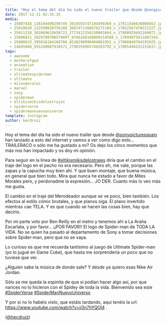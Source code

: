 ```yaml
---
title: "Hoy el tema del día ha sido el nuevo trailer que desde @sonypicturesspain han lanzado a esto del internet y vamos a ver como digo esto"
date: 2017-12-11 02:35:15
media: 
  - 25007438_138104490299749_3919593747104399360_n_17911546636000562.jpg
  - 25018620_132599820756188_3087471166676271104_n_17852567470221327.jpg
  - 25011318_301869633658721_2773412356150001664_n_17888929492184072.jpg
  - 25006821_2029789700579097_8766268168009154560_n_17894975611087244.jpg
  - 25008623_395916184169760_8538290990404861952_n_17886840784191925.jpg
  - 24845840_591240087934571_2798359965746593792_n_17885448232153637.jpg
tags: 
  - awesome
  - motherofgod
  - animation
  - trailer
  - ultimatespiderman
  - ultimate
  - milesmorales
  - marvel
  - sony
  - spiderman
  - eltikismikisdelostrajes
  - spiderverse
  - spidermannuevouniverso
template: instagram
author: hecdruiz
---
```


Hoy el tema del día ha sido el nuevo trailer que desde [@sonypicturesspain](https://instagram.com/sonypicturesspain) han lanzado a esto del internet y vamos a ver como digo esto... TRAILERACO o sólo me ha gustado a mi? Os dejo los cinco momentos que más nos han impactado y os doy mi opinión.


Para seguir en la línea de [#eltikismikisdelostrajes](/tags/eltikismikisdelostrajes) diría que el cambio en el traje del logo en el pecho no era necesario. Pero eh, me vale, porque las zapas y la capucha muy bien ahí. Y que buen montaje, que buena música, en general que bien todo. Mira que nunca he estado a favor de Miles Morales pero, y perdonadme la expresión... JO DER. Cuanto más lo veo más me gusta.


El cambio en el traje del Merodeador aunque se ve poco, bien también. Los efectos al estilo cómic brutales, y que planos oiga. El plano invertido mientras cae TELA. Y es que cuando se hacen las cosas bien, hay que decirlo.


Por mi parte voto por Ben Reilly en el metro y tenemos ahí a La Araña Escarlata, y por favor... ¡¡POR FAVOR!! El logo de Spider-man de TODA LA VIDA. No se quien ha pasado al departamento de Sony a tomar decisiones sobre Spider-man, pero que no se vaya.


Lo curioso es que me recuerda tantísimo al juego de Ultimate Spider-man (yo lo jugué en Game Cube), que hasta me sorprendería un poco que no tuviese que ver.


¿Alguien sabe la música de donde sale? Y desde ya quiero esas Nike Air Jordan.


Sólo se me queda la espinita de que si podían hacer algo así, por que narices no lo hicieron con el Spidey de toda la vida. Bienvenido sea este [#SpiderVerse](/tags/spiderverse) [#SpiderManNuevoUniverso](/tags/spidermannuevouniverso)


Y por si no lo habéis visto, que estáis tardando, aquí tenéis la url: https://www.youtube.com/watch?v=ii3n7hYQOl4 .


([@hecdruiz](https://instagram.com/hecdruiz))





